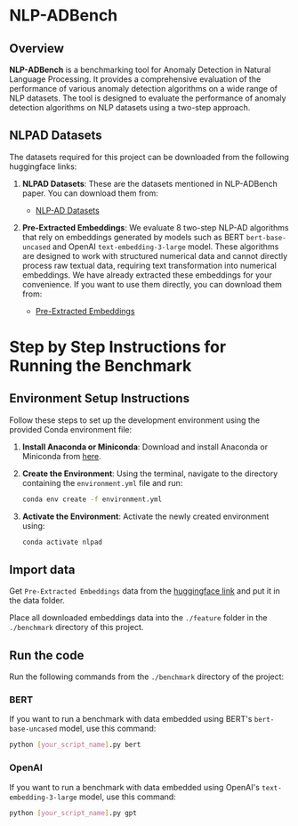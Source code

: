 # NLP-ADBench

## Overview

**NLP-ADBench** is a benchmarking tool for Anomaly Detection in Natural Language Processing. It provides a comprehensive evaluation of the performance of various anomaly detection algorithms on a wide range of NLP datasets. The tool is designed to evaluate the performance of anomaly detection algorithms on NLP datasets using a two-step approach. 


## NLPAD Datasets

The datasets required for this project can be downloaded from the following huggingface links:

1. **NLPAD Datasets**: These are the datasets mentioned in NLP-ADBench paper. You can download them from:

   - [NLP-AD Datasets](https://huggingface.co/datasets/kendx/NLP-ADBench/tree/main/datasets)

2. **Pre-Extracted Embeddings**: We evaluate 8 two-step NLP-AD algorithms that rely on embeddings generated by models such as BERT `bert-base-uncased` and OpenAI `text-embedding-3-large` model. These algorithms are designed to work with structured numerical data and cannot directly process raw textual data, requiring text transformation into numerical embeddings. We have already extracted these embeddings for your convenience. If you want to use them directly, you can download them from:

   - [Pre-Extracted Embeddings](https://huggingface.co/datasets/kendx/NLP-ADBench/tree/main/embeddings)




# Step by Step Instructions for Running the Benchmark

## Environment Setup Instructions

Follow these steps to set up the development environment using the provided Conda environment file:

1. **Install Anaconda or Miniconda**: 
   Download and install Anaconda or Miniconda from [here](https://docs.conda.io/en/latest/miniconda.html).

2. **Create the Environment**: 
   Using the terminal, navigate to the directory containing the `environment.yml` file and run:
   ```bash
   conda env create -f environment.yml
3. **Activate the Environment**: 
   Activate the newly created environment using:
   ```bash
   conda activate nlpad
   ```


## Import data

Get `Pre-Extracted Embeddings` data from the [huggingface link](https://huggingface.co/datasets/kendx/NLP-ADBench/tree/main/embeddings) and put it in the data folder.

Place all downloaded embeddings data into the `./feature` folder in the `./benchmark` directory of this project.

## Run the code
Run the following commands from the `./benchmark` directory of the project:
### BERT
If you want to run a benchmark with data embedded using BERT's `bert-base-uncased` model, use this command:
````bash
python [your_script_name].py bert
````

### OpenAI
If you want to run a benchmark with data embedded using OpenAI's `text-embedding-3-large` model, use this command:
````bash
python [your_script_name].py gpt
````


